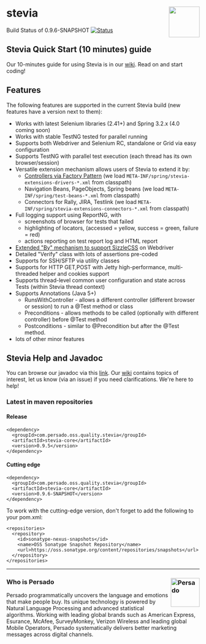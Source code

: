 stevia <img src="https://raw.github.com/persado/stevia/master/doc/stevia-logo.png" align="right" width="80">
======

Build Status of 0.9.6-SNAPSHOT [![Status](https://travis-ci.org/persado/stevia.png?branch=master)](https://travis-ci.org/persado/stevia) 

## Stevia Quick Start (10 minutes) guide

Our 10-minutes guide for using Stevia is in our [wiki](https://github.com/persado/stevia/wiki/Stevia-10-minute-Quick-Start). Read on and start coding!

## Features

The following features are supported in the current Stevia build (new features have a version next to them):
* Works with latest Selenium libraries (2.41+) and Spring 3.2.x (4.0 coming soon)
* Works with stable TestNG tested for parallel running
* Supports both Webdriver and Selenium RC, standalone or Grid via easy configuration
* Supports TestNG with parallel test execution (each thread has its own browser/session)
* Versatile extension mechanism allows users of Stevia to extend it by:
    * [Controllers via Factory Pattern](https://github.com/persado/stevia/wiki/Extending-web-controller-support) (we load `META-INF/spring/stevia-extensions-drivers-*.xml` from classpath)
    * Navigation Beans, PageObjects, Spring beans (we load `META-INF/spring/test-beans-*.xml` from classpath)
    * Connectors for Rally, JIRA, Testlink (we load `META-INF/spring/stevia-extensions-connectors-*.xml` from classpath)
* Full logging support using ReportNG, with 
    * screenshots of browser for tests that failed
    * highlighting of locators, (accessed = yellow, success = green, failure = red)
    * actions reporting on test report log and HTML report
* [Extended "By" mechanism to support SizzleCSS](http://seleniumtestingworld.blogspot.gr/2013/01/adding-sizzle-css-selector-library-and.html) on Webdriver
* Detailed "Verify" class with lots of assertions pre-coded
* Supports for SSH/SFTP via utility classes
* Supports for HTTP GET,POST with Jetty high-performance, multi-threaded helper and cookies support
* Supports thread-level common user configuration and state across Tests (within Stevia thread context)
* Supports Annotations (Java 5+)
    * RunsWithController - allows a different controller (different browser or session) to run a @Test method or class
    * Preconditions - allows methods to be called (optionally with different controller) before @Test method
    * Postconditions - similar to @Precondition but after the @Test method.
* lots of other minor features

## Stevia Help and Javadoc

You can browse our javadoc via this [link](http://persado.github.io/stevia/).
Our [wiki](https://github.com/persado/stevia/wiki) contains topics of interest, let us know (via an issue) if you need clarifications. We're here to help!

### Latest in maven repositories
#### Release
```
<dependency>
  <groupId>com.persado.oss.quality.stevia</groupId>
  <artifactId>stevia-core</artifactId>
  <version>0.9.5</version>
</dependency>
```
#### Cutting edge
```
<dependency>
  <groupId>com.persado.oss.quality.stevia</groupId>
  <artifactId>stevia-core</artifactId>
  <version>0.9.6-SNAPSHOT</version>
</dependency>
```
To work with the cutting-edge version, don't forget to add the following to your pom.xml:
```
<repositories>
  <repository>
    <id>sonatype-nexus-snapshots</id>
    <name>OSS Sonatype Snapshot Repository</name>
    <url>https://oss.sonatype.org/content/repositories/snapshots</url>
  </repository>
</repositories>	
```

* * *

### Who is Persado <img alt="Persado" width="75" align="right" src="http://www.persado.com/templates/youandigraphics/images/logo.png">
Persado programmatically uncovers the language and emotions that make people buy. Its unique technology is powered by Natural Language Processing and advanced statistical algorithms. Working with leading global brands such as American Express, Esurance, McAfee, SurveyMonkey, Verizon Wireless and leading global Mobile Operators, Persado systematically delivers better marketing messages across digital channels. 
